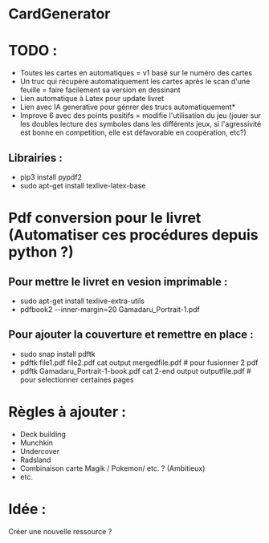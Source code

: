 # CardGenerator






# TODO :
- Toutes les cartes en automatiques = v1 basé sur le numéro des cartes
- Un truc qui récupère automatiquement les cartes après le scan d'une feuille = faire facilement sa version en dessinant
- Lien automatique à Latex pour update livret
- Lien avec IA generative pour génrer des trucs automatiquement*
- Improve 6 avec des points positifs = modifie l'utilisation du jeu (jouer sur les doubles lecture des symboles dans les différents jeux, si l'agressivité est bonne en competition, elle est défavorable en coopération, etc?)

## Librairies :
<!-- - pip3 install pypdf2 -->
- pip3 install pypdf2
- sudo apt-get install texlive-latex-base

# Pdf conversion pour le livret (Automatiser ces procédures depuis python ?)

## Pour mettre le livret en vesion imprimable :
- sudo apt-get install texlive-extra-utils
- pdfbook2 --inner-margin=20 Gamadaru_Portrait-1.pdf 

## Pour ajouter la couverture et remettre en place :
- sudo snap install pdftk
- pdftk file1.pdf file2.pdf cat output mergedfile.pdf # pour fusionner 2 pdf
- pdftk Gamadaru_Portrait-1-book.pdf  cat 2-end output outputfile.pdf  # pour selectionner certaines pages

# Règles à ajouter :
- Deck building
- Munchkin
- Undercover
- Radsland
- Combinaison carte Magik / Pokemon/ etc. ? (Ambitieux)
- etc.

# Idée :
Créer une nouvelle ressource ?